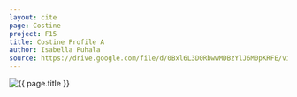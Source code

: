 ```yaml
---
layout: cite
page: Costine
project: F15
title: Costine Profile A
author: Isabella Puhala
source: https://drive.google.com/file/d/0Bxl6L3D0RbwwMDBzYlJ6M0pKRFE/view?usp=sharing
---
```

![{{ page.title }}](/projects/F15/characters/costine/costineprofilea.jpg)
